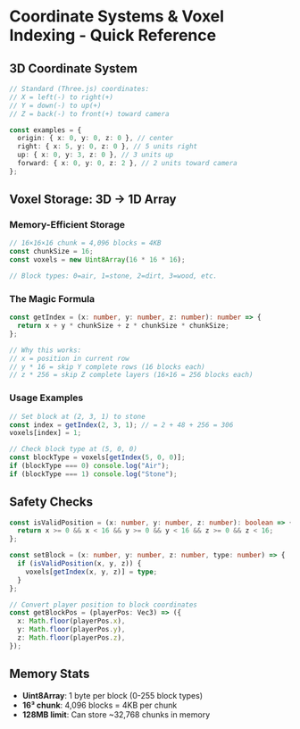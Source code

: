 # Coordinate Systems & Voxel Indexing - Quick Reference

## 3D Coordinate System

```typescript
// Standard (Three.js) coordinates:
// X = left(-) to right(+)
// Y = down(-) to up(+)
// Z = back(-) to front(+) toward camera

const examples = {
  origin: { x: 0, y: 0, z: 0 }, // center
  right: { x: 5, y: 0, z: 0 }, // 5 units right
  up: { x: 0, y: 3, z: 0 }, // 3 units up
  forward: { x: 0, y: 0, z: 2 }, // 2 units toward camera
};
```

## Voxel Storage: 3D → 1D Array

### Memory-Efficient Storage

```typescript
// 16×16×16 chunk = 4,096 blocks = 4KB
const chunkSize = 16;
const voxels = new Uint8Array(16 * 16 * 16);

// Block types: 0=air, 1=stone, 2=dirt, 3=wood, etc.
```

### The Magic Formula

```typescript
const getIndex = (x: number, y: number, z: number): number => {
  return x + y * chunkSize + z * chunkSize * chunkSize;
};

// Why this works:
// x = position in current row
// y * 16 = skip Y complete rows (16 blocks each)
// z * 256 = skip Z complete layers (16×16 = 256 blocks each)
```

### Usage Examples

```typescript
// Set block at (2, 3, 1) to stone
const index = getIndex(2, 3, 1); // = 2 + 48 + 256 = 306
voxels[index] = 1;

// Check block type at (5, 0, 0)
const blockType = voxels[getIndex(5, 0, 0)];
if (blockType === 0) console.log("Air");
if (blockType === 1) console.log("Stone");
```

## Safety Checks

```typescript
const isValidPosition = (x: number, y: number, z: number): boolean => {
  return x >= 0 && x < 16 && y >= 0 && y < 16 && z >= 0 && z < 16;
};

const setBlock = (x: number, y: number, z: number, type: number) => {
  if (isValidPosition(x, y, z)) {
    voxels[getIndex(x, y, z)] = type;
  }
};

// Convert player position to block coordinates
const getBlockPos = (playerPos: Vec3) => ({
  x: Math.floor(playerPos.x),
  y: Math.floor(playerPos.y),
  z: Math.floor(playerPos.z),
});
```

## Memory Stats

- **Uint8Array**: 1 byte per block (0-255 block types)
- **16³ chunk**: 4,096 blocks = 4KB per chunk
- **128MB limit**: Can store ~32,768 chunks in memory
